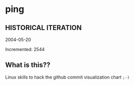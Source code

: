 # ping

## HISTORICAL ITERATION
2004-05-20

Incremented: 2544

## What is this?? 
Linux skills to hack the github commit visualization chart `;-)`
